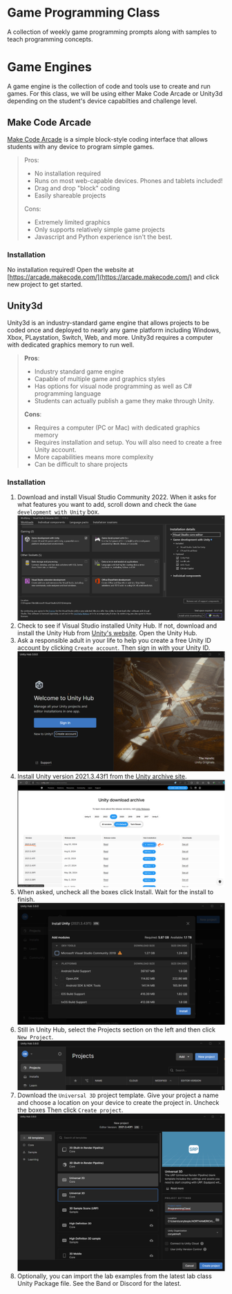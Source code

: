 # Game Programming Class
A collection of weekly game programming prompts along with samples to teach programming concepts.

# Game Engines
A game engine is the collection of code and tools use to create and run games. For this class, we will be using either Make Code Arcade or Unity3d depending on the student's device capabilties and challenge level.
## Make Code Arcade
[Make Code Arcade](https://arcade.makecode.com/) is a simple block-style coding interface that allows students with any device to program simple games.

> Pros:
> - No installation required
> - Runs on most web-capable devices. Phones and tablets included!
> - Drag and drop "block" coding
> - Easily shareable projects
> 
> Cons:
> - Extremely limited graphics
> - Only supports relatively simple game projects
> - Javascript and Python experience isn't the best.

### Installation
No installation required! Open the website at [https://arcade.makecode.com/](https://arcade.makecode.com/) and click new project to get started.
## Unity3d
Unity3d is an industry-standard game engine that allows projects to be coded once and deployed to nearly any game platform including Windows, Xbox, PLaystation, Switch, Web, and more. Unity3d requires a computer with dedicated graphics memory to run well.

> **Pros**:
> - Industry standard game engine
> - Capable of multiple game and graphics styles
> - Has options for visual node programming as well as C# programming language
> - Students can actually publish a game they make through Unity.
> 
> **Cons**:
> - Requires a computer (PC or Mac) with dedicated graphics memory
> - Requires installation and setup. You will also need to create a free Unity account.
> - More capabilities means more complexity
> - Can be difficult to share projects

### Installation

1. Download and install Visual Studio Community 2022. When it asks for what features you want to add, scroll down and check the `Game development with Unity` box.
![Visual Studio Install](./docs/img/install_02.png)
2. Check to see if Visual Studio installed Unity Hub. If not, download and install the Unity Hub from [Unity's website](https://unity.com/download). Open the Unity Hub.
3. Ask a responsible adult in your life to help you create a free Unity ID account by clicking `Create account`. Then sign in with your Unity ID.
![Create account](./docs/img/install_08.png) 
4. Install Unity version 2021.3.43f1 from the [Unity archive site](https://unity.com/releases/editor/archive).
![Unity Archive Page](./docs/img/install_03.png)
5. When asked, uncheck all the boxes click Install. Wait for the install to finish.
![img.png](./docs/img/install_01.png)
6. Still in Unity Hub, select the Projects section on the left and then click `New Project`.
![New Project](./docs/img/install_04.png)
7. Download the `Universal 3D` project template. Give your project a name and choose a location on your device to create the project in. Uncheck the boxes Then click `Create project`.
![Project template](./docs/img/install_05.png)
8. Optionally, you can import the lab examples from the latest lab class Unity Package file. See the Band or Discord for the latest.